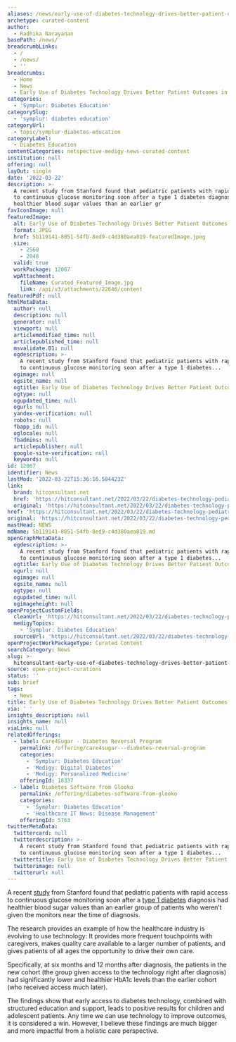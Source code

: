 ```yaml
---
aliases: /news/early-use-of-diabetes-technology-drives-better-patient-outcomes-in-kids
archetype: curated-content
author:
  - Radhika Narayanan
basePath: /news/
breadcrumbLinks:
  - /
  - /news/
  - ''
breadcrumbs:
  - Home
  - News
  - Early Use of Diabetes Technology Drives Better Patient Outcomes in Kids
categories:
  - 'Symplur: Diabetes Education'
categorySlug:
  - 'symplur: diabetes education'
categoryUrl:
  - topic/symplur-diabetes-education
categoryLabel:
  - Diabetes Education
contentCategories: netspective-medigy-news-curated-content
institution: null
offering: null
layOut: single
date: '2022-03-22'
description: >-
  A recent study from Stanford found that pediatric patients with rapid access
  to continuous glucose monitoring soon after a type 1 diabetes diagnosis had
  healthier blood sugar values than an earlier gr
favIconImage: null
featuredImage:
  alt: Early Use of Diabetes Technology Drives Better Patient Outcomes in Kids
  format: JPEG
  href: 5b119141-8051-54fb-8ed9-c4d380aea819-featuredImage.jpeg
  size:
    - 2560
    - 2048
  valid: true
  workPackage: 12067
  wpAttachment:
    fileName: Curated_Featured_Image.jpg
    link: /api/v3/attachments/22646/content
featuredPdf: null
htmlMetaData:
  author: null
  description: null
  generator: null
  viewport: null
  articlemodified_time: null
  articlepublished_time: null
  msvalidate.01: null
  ogdescription: >-
    A recent study from Stanford found that pediatric patients with rapid access
    to continuous glucose monitoring soon after a type 1 diabetes...
  ogimage: null
  ogsite_name: null
  ogtitle: Early Use of Diabetes Technology Drives Better Patient Outcomes in Kids
  ogtype: null
  ogupdated_time: null
  ogurl: null
  yandex-verification: null
  robots: null
  fbapp_id: null
  oglocale: null
  fbadmins: null
  articlepublisher: null
  google-site-verification: null
  keywords: null
id: 12067
identifier: News
lastMod: '2022-03-22T15:36:16.584423Z'
link:
  brand: hitconsultant.net
  href: 'https://hitconsultant.net/2022/03/22/diabetes-technology-pediatric-outcomes/'
  original: 'https://hitconsultant.net/2022/03/22/diabetes-technology-pediatric-outcomes/'
href: 'https://hitconsultant.net/2022/03/22/diabetes-technology-pediatric-outcomes/'
original: 'https://hitconsultant.net/2022/03/22/diabetes-technology-pediatric-outcomes/'
mastHead: NEWS
mdName: 5b119141-8051-54fb-8ed9-c4d380aea819.md
openGraphMetaData:
  ogdescription: >-
    A recent study from Stanford found that pediatric patients with rapid access
    to continuous glucose monitoring soon after a type 1 diabetes...
  ogtitle: Early Use of Diabetes Technology Drives Better Patient Outcomes in Kids
  ogurl: null
  ogimage: null
  ogsite_name: null
  ogtype: null
  ogupdated_time: null
  ogimageheight: null
openProjectCustomFields:
  cleanUrl: 'https://hitconsultant.net/2022/03/22/diabetes-technology-pediatric-outcomes/'
  medigyTopics:
    - 'Symplur: Diabetes Education'
  sourceUrl: 'https://hitconsultant.net/2022/03/22/diabetes-technology-pediatric-outcomes/'
openProjectWorkPackageType: Curated Content
searchCategory: News
slug: >-
  hitconsultant-early-use-of-diabetes-technology-drives-better-patient-outcomes-in-kids
source: open-project-curations
status: ''
sub: brief
tags:
  - News
title: Early Use of Diabetes Technology Drives Better Patient Outcomes in Kids
via: ' '
insights_description: null
insights_name: null
viaLink: null
relatedOfferings:
  - label: Care4Sugar - Diabetes Reversal Program
    permalink: /offering/care4sugar---diabetes-reversal-program
    categories:
      - 'Symplur: Diabetes Education'
      - 'Medigy: Digital Diabetes'
      - 'Medigy: Personalized Medicine'
    offeringId: 18337
  - label: Diabetes Software from Glooko
    permalink: /offering/diabetes-software-from-glooko
    categories:
      - 'Symplur: Diabetes Education'
      - 'Healthcare IT News: Disease Management'
    offeringId: 5763
twitterMetaData:
  twittercard: null
  twitterdescription: >-
    A recent study from Stanford found that pediatric patients with rapid access
    to continuous glucose monitoring soon after a type 1 diabetes...
  twittertitle: Early Use of Diabetes Technology Drives Better Patient Outcomes in Kids
  twitterimage: null
  twitterurl: null
---
```

<p>A recent <a href="https://academic.oup.com/jcem/advance-article-abstract/doi/10.1210/clinem/dgab859/6445182?redirectedFrom=fulltext&amp;login=false">study</a> from Stanford found that pediatric patients with rapid access to continuous glucose monitoring soon after a <a href="https://www.stanfordchildrens.org/en/topic/default?id=understanding-type-1-diabetes-138-V1042">type 1 diabetes</a> diagnosis had healthier blood sugar values than an earlier group of patients who weren’t given the monitors near the time of diagnosis.&nbsp;</p><p>The research provides an example of how the healthcare industry is evolving to use technology: It provides more frequent touchpoints with caregivers, makes quality care available to a larger number of patients, and gives patients of all ages the opportunity to drive their own care.</p><p>Specifically, at six months and 12 months after diagnosis, the patients in the new cohort (the group given access to the technology right after diagnosis) had significantly lower and healthier HbA1c levels than the earlier cohort (who received access much later).</p><p>The findings show that early access to diabetes technology, combined with structured education and support, leads to positive results for children and adolescent patients. Any time we can use technology to improve outcomes, it is considered a win. However, I believe these findings are much bigger and more impactful from a holistic care perspective.&nbsp;</p>